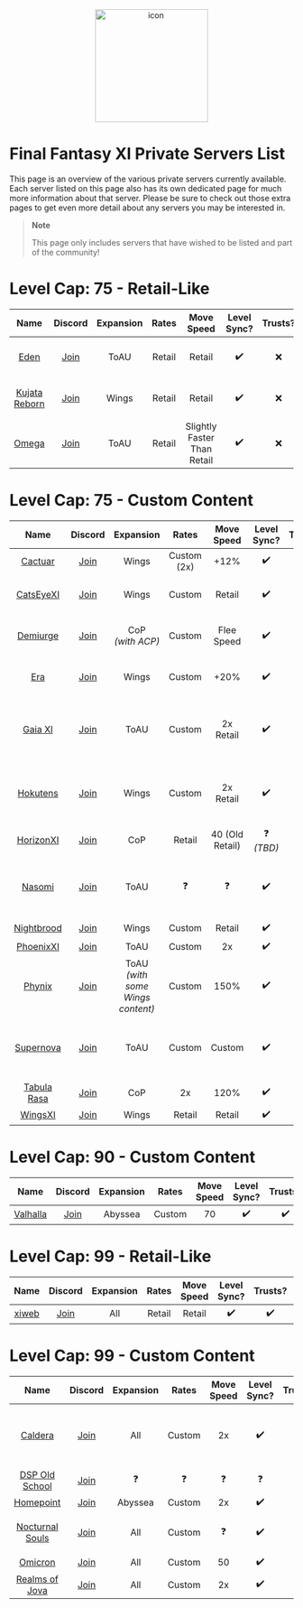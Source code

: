 <div align="center">
    <img width="200" src="https://github.com/XiPrivateServers/Servers/raw/main/repo/icon.png" alt="icon">
    </br>
</div>

# Final Fantasy XI Private Servers List

This page is an overview of the various private servers currently available. Each server listed on this page also has its own dedicated page for much more information about that server. Please be sure to check out those extra pages to get even more detail about any servers you may be interested in.

> **Note**
> 
> This page only includes servers that have wished to be listed and part of the community!

# Level Cap: 75 - Retail-Like

| Name | Discord | Expansion | Rates | Move Speed | Level Sync? | Trusts? | Dual-Boxing? | Full Info |
| :---: | :---: | :---: | :---: | :---: | :---: | :---: | :---: | :---: |
| [Eden](https://edenxi.com/) | [Join](https://discord.gg/S3EAWr2Jec) | ToAU | Retail | Retail | :heavy_check_mark: | :x: | :heavy_check_mark:<br>_(2 active, 1 bazaar/mule)_ | [Link](/servers/75_retail/eden.md) |
| [Kujata Reborn](https://kujatareborn.com/) | [Join](https://discord.gg/N2mf8KZ) | Wings | Retail | Retail | :heavy_check_mark: | :x: | :heavy_check_mark:<br>_(2 active, 1 bazaar/crafter/mule)_ | [Link](/servers/75_retail/kujata_reborn.md) |
| [Omega](https://ffxi.party/) | [Join](https://discord.gg/srNwwCs) | ToAU | Retail | Slightly Faster Than Retail | :heavy_check_mark: | :x: | :heavy_check_mark:<br>_(2 active)_ | [Link](/servers/75_retail/omega.md) |

# Level Cap: 75 - Custom Content

| Name | Discord | Expansion | Rates | Move Speed | Level Sync? | Trusts? | Dual-Boxing? | Full Info |
| :---: | :---: | :---: | :---: | :---: | :---: | :---: | :---: | :---: |
| [Cactuar](https://www.cactuarxi.com) | [Join](https://www.discord.gg/DP59SmXN7v) | Wings | Custom (2x) | +12% | :heavy_check_mark: | :x: | :x: | [Link](/servers/75_custom/cactuar.md) |
| [CatsEyeXI](https://catseyexi.com/) | [Join](https://discord.gg/catseyexi) | Wings | Custom | Retail | :heavy_check_mark: | :heavy_check_mark: | :heavy_check_mark:<br>_(2 active)_ | [Link](/servers/75_custom/catseyexi.md) |
| [Demiurge](http://www.demiurge.pw) | [Join](https://discord.gg/SSU3HMq) | CoP<br>_(with ACP)_ | Custom | Flee Speed | :heavy_check_mark: | :x: | :heavy_check_mark:<br>_(3 active)_ | [Link](/servers/75_custom/demiurge.md) |
| [Era](https://ffera.com/) | [Join](https://discord.gg/v2T95kq) | Wings | Custom | +20% | :heavy_check_mark: | :x: | :heavy_check_mark: <br>_(3 active)_ | [Link](/servers/75_custom/era.md) |
| [Gaia XI](https://gaiaxi.com/) | [Join](https://discord.gg/2c6HjwNuNK) | ToAU | Custom | 2x Retail | :heavy_check_mark: | :x: | :heavy_check_mark:<br>_(2 active, with rules)_ | [Link](/servers/75_custom/gaia.md) |
| [Hokutens](https://hokutens.fandom.com/wiki/Hokutens_Ultimate_Wiki) | [Join](https://discord.gg/uJsf4N8) | Wings | Custom | 2x Retail | :heavy_check_mark: | :x: | :heavy_check_mark:<br>_(2 active, with rules)_ | [Link](/servers/75_custom/hokutens.md) |
| [HorizonXI](https://horizonxi.com/) | [Join](https://discord.gg/horizonxi) | CoP | Retail | 40 (Old Retail) | :question: _(TBD)_ | :x: | :x: | [Link](/servers/75_custom/horizonxi.md) |
| [Nasomi](https://na.nasomi.com/) | [Join](https://na.nasomi.com/chat/) | ToAU | :question: | :question: | :heavy_check_mark: | :x: | :heavy_check_mark:<br>_(3 active, with rules)_ | [Link](/servers/75_custom/nasomi.md) |
| [Nightbrood](https://nightbrood.fandom.com/wiki/NIGHTBROOD_Wiki) | [Join](https://discord.gg/Z7VpPHGDQ3) | Wings | Custom | Retail | :heavy_check_mark: | :x: | :x: | [Link](/servers/75_custom/nightbrood.md) |
| [PhoenixXI](https://phoenixxi.online/) | [Join](https://discord.gg/26MJg5Hjv3) | ToAU | Custom | 2x | :heavy_check_mark: | :x: | :heavy_check_mark: | [Link](/servers/75_custom/phoenixxi.md) |
| [Phynix](https://phynix.fandom.com/wiki/PHYNIX_Wiki) | [Join](https://discord.gg/JBMeqdJ) | ToAU<br>_(with some Wings content)_ | Custom | 150% | :heavy_check_mark: | :x: | :heavy_check_mark:<br>_(2 active)_ | [Link](/servers/75_custom/phynix.md) |
| [Supernova](https://supernovaffxi.wordpress.com/) | [Join](https://discord.gg/QBBdfQh) | ToAU | Custom | Custom | :heavy_check_mark: | :x: | :heavy_check_mark:<br>_(6 active, with rules)_ | [Link](/servers/75_custom/supernova.md) |
| [Tabula Rasa](https://tabularasaxi.com/) | [Join](https://discord.gg/FJkrBrV7Cx) | CoP | 2x | 120% | :heavy_check_mark: | :x: | :x: | [Link](/servers/75_retail/tabula_rasa.md) |
| [WingsXI](https://wingsxi.com/wings/) | [Join](https://discord.gg/wNpVm35wbz) | Wings | Retail | Retail | :heavy_check_mark: | :x: | :x: | [Link](/servers/75_custom/wingsxi.md) |

# Level Cap: 90 - Custom Content

| Name | Discord | Expansion | Rates | Move Speed | Level Sync? | Trusts? | Dual-Boxing? | Full Info |
| :---: | :---: | :---: | :---: | :---: | :---: | :---: | :---: | :---: |
| [Valhalla](https://valhalla.group/) | [Join](https://discord.gg/enB8nh3FKp) | Abyssea | Custom | 70 | :heavy_check_mark: | :heavy_check_mark: | :heavy_check_mark: | [Link](/servers/90_custom/valhalla.md) |

# Level Cap: 99 - Retail-Like

| Name | Discord | Expansion | Rates | Move Speed | Level Sync? | Trusts? | Dual-Boxing? | Full Info |
| :---: | :---: | :---: | :---: | :---: | :---: | :---: | :---: | :---: |
| [xiweb](https://xiweb.catsangel.com/) | [Join](https://discord.gg/77j69vffNM) | All | Retail | Retail | :heavy_check_mark: | :heavy_check_mark: | :heavy_check_mark: | [Link](/servers/99_retail/xiweb.md) |

# Level Cap: 99 - Custom Content

| Name | Discord | Expansion | Rates | Move Speed | Level Sync? | Trusts? | Dual-Boxing? | Full Info |
| :---: | :---: | :---: | :---: | :---: | :---: | :---: | :---: | :---: |
| [Caldera](http://www.ffxi-caldera.net/wiki/index.php/Main_Page) | [Join](https://discord.gg/5X9ZFsn) | All | Custom | 2x | :heavy_check_mark: | :heavy_check_mark: | :heavy_check_mark:<br>_(3 active, 1 bazaar)_ | [Link](/servers/99_custom/caldera.md) |
| [DSP Old School](http://oldschool.dspt.info/) | [Join](https://discord.gg/7asbVtR) | :question: | :question: | :question: | :question: | :question: | :question: | [Link](/servers/99_custom/dsp_old_school.md) |
| [Homepoint](http://homepointxi.com/) | [Join](https://discord.gg/BahyXQj) | Abyssea | Custom | 2x | :heavy_check_mark: | :x: | :heavy_check_mark: | [Link](/servers/99_custom/homepoint.md) |
| [Nocturnal Souls](https://nocturnalsouls.net/) | [Join](https://discord.gg/swnTWUv) | All | Custom | :question: | :heavy_check_mark: | :question: | :heavy_check_mark:<br>_(3 active)_ | [Link](/servers/99_custom/nocturnal_souls.md) |
| [Omicron](https://omicronxi.fandom.com/) | [Join](https://discord.gg/QknwN8fXPf) | All | Custom | 50 | :heavy_check_mark: | :heavy_check_mark: | :question: | [Link](/servers/99_custom/omnicron.md) |
| [Realms of Jova](http://realmsofjova.net/) | [Join](https://discord.gg/CJyN4WC) | All | Custom | 2x | :heavy_check_mark: | :x: | :heavy_check_mark: | [Link](/servers/99_custom/realms_of_jova.md) |

